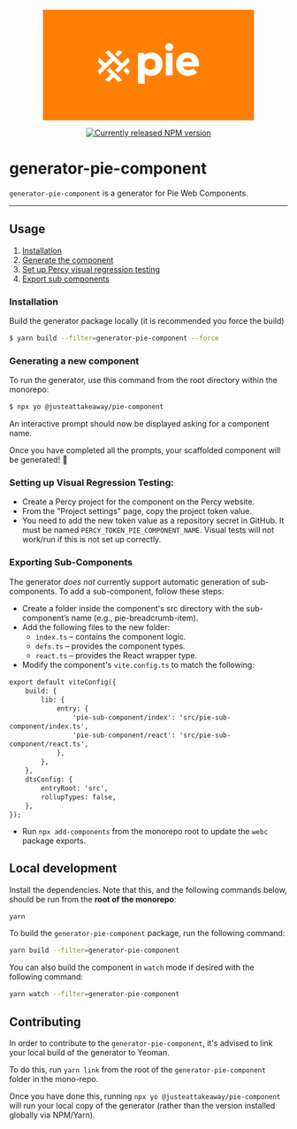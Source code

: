 <p align="center">
  <img align="center" src="../../../readme_image.png" height="200" alt="">
</p>

<p align="center">
  <a href="https://www.npmjs.com/@justeattakeaway/generator-pie-component">
    <img alt="Currently released NPM version" src="https://img.shields.io/npm/v/@justeattakeaway/generator-pie-component.svg">
  </a>
</p>

# generator-pie-component

`generator-pie-component` is a generator for Pie Web Components.

---

## Usage

1. [Installation](#installation)
2. [Generate the component](#generating-a-new-component)
3. [Set up Percy visual regression testing](#setting-up-visual-regression-testing)
4. [Export sub components](#exporting-sub-components)


### Installation

Build the generator package locally (it is recommended you force the build)

```sh
$ yarn build --filter=generator-pie-component --force
```

### Generating a new component

To run the generator, use this command from the root directory within the monorepo:

```sh
$ npx yo @justeattakeaway/pie-component
```

An interactive prompt should now be displayed asking for a component name.

Once you have completed all the prompts, your scaffolded component will be generated! 🎉

### Setting up Visual Regression Testing:

- Create a Percy project for the component on the Percy website.
- From the "Project settings" page, copy the project token value.
- You need to add the new token value as a repository secret in GitHub. It must be named `PERCY_TOKEN_PIE_COMPONENT_NAME`. Visual tests will not work/run if this is not set up correctly.

### Exporting Sub-Components

The generator *does not* currently support automatic generation of sub-components. To add a sub-component, follow these steps:

- Create a folder inside the component's src directory with the sub-component’s name (e.g., pie-breadcrumb-item).
- Add the following files to the new folder:
  - `index.ts` – contains the component logic.
  - `defs.ts` – provides the component types.
  - `react.ts` – provides the React wrapper type.
- Modify the component's `vite.config.ts` to match the following:

```
export default viteConfig({
    build: {
        lib: {
            entry: {
                'pie-sub-component/index': 'src/pie-sub-component/index.ts',
                'pie-sub-component/react': 'src/pie-sub-component/react.ts',
            },
        },
    },
    dtsConfig: {
        entryRoot: 'src',
        rollupTypes: false,
    },
});
```

- Run `npx add-components` from the monorepo root to update the `webc` package exports.

## Local development

Install the dependencies. Note that this, and the following commands below, should be run from the **root of the monorepo**:

```bash
yarn
```

To build the `generator-pie-component` package, run the following command:

```bash
yarn build --filter=generator-pie-component
```

You can also build the component in `watch` mode if desired with the following command:

```bash
yarn watch --filter=generator-pie-component
```

## Contributing

In order to contribute to the `generator-pie-component`, it's advised to link your local build of the generator to Yeoman.

To do this, run `yarn link` from the root of the `generator-pie-component` folder in the mono-repo.

Once you have done this, running `npx yo @justeattakeaway/pie-component` will run your local copy of the generator (rather than the version installed globally via NPM/Yarn).
